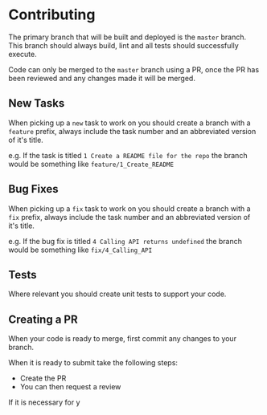 # Contributing

The primary branch that will be built and deployed is the `master` branch. This branch should always build, lint and all tests should successfully execute.

Code can only be merged to the `master` branch using a PR, once the PR has been reviewed and any changes made it will be merged.

## New Tasks

When picking up a `new` task to work on you should create a branch with a `feature` prefix, always include the task number and an abbreviated version of it's title.

e.g. If the task is titled `1 Create a README file for the repo` the branch would be something like `feature/1_Create_README`

## Bug Fixes

When picking up a `fix` task to work on you should create a branch with a `fix` prefix, always include the task number and an abbreviated version of it's title.

e.g. If the bug fix is titled `4 Calling API returns undefined` the branch would be something like `fix/4_Calling_API`

## Tests

Where relevant you should create unit tests to support your code.

## Creating a PR

When your code is ready to merge, first commit any changes to your branch.

When it is ready to submit take the following steps:

- Create the PR
- You can then request a review

If it is necessary for y